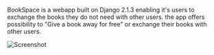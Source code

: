 BookSpace is a webapp built on Django 2.1.3 enabling it's users to exchange the books they do not need with other users. the app offers possibility to "Give a book away for free" or exchange their books with other users.

![Screenshot](images/bookspace.png)

